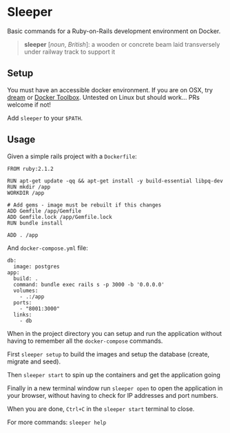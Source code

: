 # Sleeper

Basic commands for a Ruby-on-Rails development environment on Docker.

> **sleeper** [_noun_, _British_]:
> a wooden or concrete beam laid transversely under railway track to support it

## Setup

You must have an accessible docker environment. If you are on OSX, try [dream](https://github.com/studiolift/dream) or [Docker Toolbox](https://www.docker.com/products/docker-toolbox). Untested on Linux but should work... PRs welcome if not!

Add `sleeper` to your `$PATH`.

## Usage

Given a simple rails project with a `Dockerfile`:

```
FROM ruby:2.1.2

RUN apt-get update -qq && apt-get install -y build-essential libpq-dev
RUN mkdir /app
WORKDIR /app

# Add gems - image must be rebuilt if this changes
ADD Gemfile /app/Gemfile
ADD Gemfile.lock /app/Gemfile.lock
RUN bundle install

ADD . /app
```

And `docker-compose.yml` file:

````
db:
  image: postgres
app:
  build: .
  command: bundle exec rails s -p 3000 -b '0.0.0.0'
  volumes:
    - .:/app
  ports:
    - "8001:3000"
  links:
    - db
````

When in the project directory you can setup and run the application without having to remember all the `docker-compose` commands.

First `sleeper setup` to build the images and setup the database (create, migrate and seed).

Then `sleeper start` to spin up the containers and get the application going

Finally in a new terminal window run `sleeper open` to open the application in your browser, without having to check for IP addresses and port numbers.

When you are done, `Ctrl+C` in the `sleeper start` terminal to close.

For more commands: `sleeper help`
